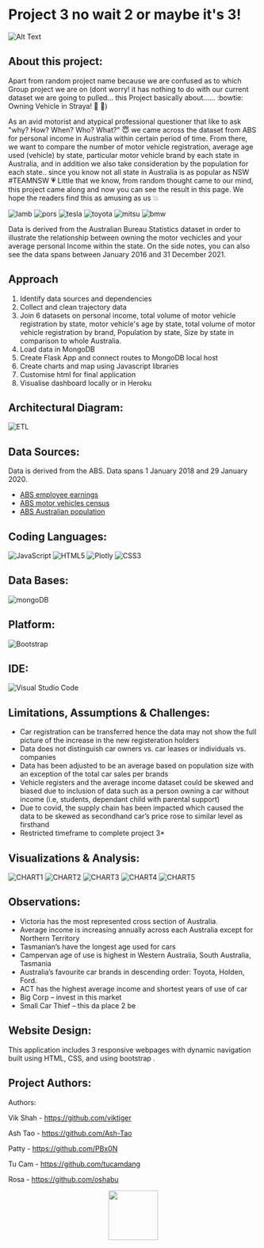 # Project 3 no wait 2 or maybe it's 3!


![Alt Text](https://media.giphy.com/media/8mbkWu1aYQeXqxXq1H/giphy.gif)

## About this project:
Apart from random project name because we are confused as to which Group project we are on (dont worry! it has nothing to do with our current dataset we are going to pulled... this Project basically about...... :bowtie: Owning Vehicle in Straya! :koala: :car:)

As an avid motorist and atypical professional questioner that like to ask "why? How? When? Who? What?" :innocent: we came across the dataset from ABS for personal income in Australia within certain period of time. From there, we want to compare the number of motor vehicle registration, average age used (vehicle) by state, particular motor vehicle brand by each state in Australia, and in addition we also take consideration by the population for each state.. since you know not all state in Australia is as popular as NSW #TEAMNSW :heartpulse: Little that we know, from random thought came to our mind, this project came along and now you can see the result in this page. We hope the readers find this as amusing as us :boom:

![lamb](https://aleen42.github.io/badges/src/lamborghini.svg)
![pors](https://aleen42.github.io/badges/src/porsche.svg)
![tesla](https://aleen42.github.io/badges/src/tesla.svg)
![toyota](https://aleen42.github.io/badges/src/toyota.svg)
![mitsu](https://aleen42.github.io/badges/src/mitsubishi.svg)
![bmw](https://aleen42.github.io/badges/src/bmw.svg)


Data is derived from the Australian Bureau Statistics dataset in order to illustrate the relationship between owning the motor vechicles and your average personal Income within the state. On the side notes, you can also see the data spans between January 2016 and 31 December 2021.

## Approach
1. Identify data sources and dependencies
2. Collect and clean trajectory data
3. Join 6 datasets on personal income, total volume of motor vehicle registration by state, motor vehicle's age by state, total volume of motor vehicle registration by brand, Population by state, Size by state in comparison to whole Australia.
4. Load data in MongoDB
5. Create Flask App and connect routes to MongoDB local host
6. Create charts and map using Javascript libraries
7. Customise html for final application
8. Visualise dashboard locally or in Heroku

## **Architectural Diagram:**
![ETL](image/project3.png)

## **Data Sources:**
Data is derived from the ABS. Data spans 1 January 2018 and 29 January 2020.
- [ABS employee earnings](https://www.abs.gov.au/statistics/labour/earnings-and-working-conditions/employee-earnings-and-hours-australia/may-2021#data-download)
- [ABS motor vehicles census](https://www.abs.gov.au/statistics/industry/tourism-and-transport/motor-vehicle-census-australia/31-jan-2021#data-download)
- [ABS Australian population](https://www.abs.gov.au/statistics/people/population/national-state-and-territory-population/sep-2021)

## **Coding Languages:**
![JavaScript](https://img.shields.io/badge/javascript-%23323330.svg?style=for-the-badge&logo=javascript&logoColor=%23F7DF1E)
![HTML5](https://img.shields.io/badge/html5-%23E34F26.svg?style=for-the-badge&logo=html5&logoColor=white)
![Plotly](https://img.shields.io/badge/Plotly-%233F4F75.svg?style=for-the-badge&logo=plotly&logoColor=white)
![CSS3](https://img.shields.io/badge/css3-%231572B6.svg?style=for-the-badge&logo=css3&logoColor=white)

## **Data Bases:**
![mongoDB](https://img.shields.io/badge/MongoDB-4EA94B?style=for-the-badge&logo=mongodb&logoColor=white)

## **Platform:**
![Bootstrap](https://img.shields.io/badge/bootstrap-%23563D7C.svg?style=for-the-badge&logo=bootstrap&logoColor=white)

## **IDE:**
![Visual Studio Code](https://img.shields.io/badge/Visual_Studio_Code-0078D4?style=for-the-badge&logo=visual%20studio%20code&logoColor=white)

## **Limitations, Assumptions & Challenges:**
- Car registration can be transferred hence the data may not show the full picture of the increase in the new registeration holders
- Data does not distinguish car owners vs. car leases or individuals vs. companies
- Data has been adjusted to be an average based on population size with an exception of the total car sales per brands
- Vehicle registers and the average income dataset could be skewed and biased due to inclusion of data such as a person owning a car without income (i.e, students, dependant child with parental support)
- Due to covid, the supply chain has been impacted which caused the data to be skewed as secondhand car’s price rose to similar level as firsthand
- Restricted timeframe to complete project 3*

## **Visualizations & Analysis:**
![CHART1](image/averageregisteredvehiclesbystate.png)
![CHART2](image/registeredvehicles.png)
![CHART3](image/vehiclestypebasedonageused.png)
![CHART4](image/weeklyincome.png)
![CHART5](image/averageincomeregistrationage.png)

## **Observations:**
- Victoria has the most represented cross section of Australia. 
- Average income is increasing annually across each Australia except for Northern Territory
- Tasmanian’s have the longest age used for cars 
- Campervan age of use is highest in Western Australia, South Australia, Tasmania
- Australia’s favourite car brands in descending order: Toyota, Holden, Ford. 
- ACT has the highest average income and shortest years of use of car
- Big Corp – invest in this market
- Small Car Thief – this da place 2 be


## **Website Design:**
This application includes 3 responsive webpages with dynamic navigation built using HTML, CSS, and using bootstrap .

## **Project Authors:**
Authors:

Vik Shah - https://github.com/viktiger

Ash Tao - https://github.com/Ash-Tao

Patty - https://github.com/PBx0N

Tu Cam - https://github.com/tucamdang

Rosa - https://github.com/oshabu
<div id="header" align="center">
  <img src="https://media.giphy.com/media/M9gbBd9nbDrOTu1Mqx/giphy.gif" width="100"/>
</div>
